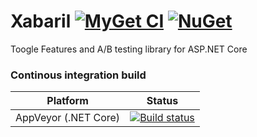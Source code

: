 
# Xabaril [![MyGet CI](https://img.shields.io/myget/xabaril/v/xabaril.svg)](https://myget.org/gallery/xabaril) [![NuGet](https://img.shields.io/nuget/v/Xabaril.svg)](https://www.nuget.org/packages/Xabaril/)

Toogle Features and A/B testing library for ASP.NET Core


### Continous integration build

| Platform                    | Status                                                                                                                                  |
|-----------------------------|-----------------------------------------------------------------------------------------------------------------------------------------|
| AppVeyor (.NET Core) | [![Build status](https://ci.appveyor.com/api/projects/status/nxoyeq5r03tk6cpq/branch/master?svg=true)](https://ci.appveyor.com/project/xabaril/xabaril/branch/master) |


